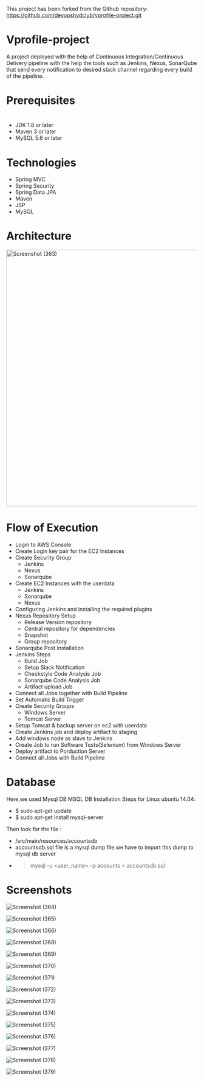 This project has been forked from the Github repository: https://github.com/devopshydclub/vprofile-project.git
# Vprofile-project

A project deployed with the help of Continuous Integration/Continuous Delivery pipeline with the help the tools such as Jenkins, Nexus, SonarQube that send every notification to desired slack channel regarding every build of the pipeline. 

# Prerequisites
# 
- JDK 1.8 or later
- Maven 3 or later
- MySQL 5.6 or later

# Technologies 
- Spring MVC
- Spring Security
- Spring Data JPA
- Maven
- JSP
- MySQL

# Architecture

<img width="676" alt="Screenshot (363)" src="https://user-images.githubusercontent.com/68735863/152752972-c1740664-1491-4510-9ad3-5133381da907.png">

# Flow of Execution

- Login to AWS Console
- Create Login key pair for the EC2 Instances
- Create Security Group
  - Jenkins
  - Nexus
  - Sonarqube
- Create EC2 Instances with the userdata
  - Jenkins
  - Sonarqube
  - Nexus
- Configuring Jenkins and installing the required plugins
- Nexus Repository Setup
  - Release Version repository
  - Central repository for dependencies
  - Snapshot
  - Group repository 
- Sonarqube Post installation
- Jenkins Steps
  - Build Job
  - Setup Slack Notification
  - Checkstyle Code Analysis Job
  - Sonarqube Code Analysis Job
  - Artifact upload Job
- Connect all Jobs together with Build Pipeline
- Set Automatic Build Trigger
- Create Security Groups
  - Windows Server
  - Tomcat Server
 - Setup Tomcat & backup server on ec2 with userdata
- Create Jenkins job and deploy artifact to staging
- Add windows node as slave to Jenkins
- Create Job to run Software Tests(Selenium) from Windows Server
- Deploy artifact to Porduction Server
- Connect all Jobs with Build Pipeline

# Database
Here,we used Mysql DB 
MSQL DB Installation Steps for Linux ubuntu 14.04:
- $ sudo apt-get update
- $ sudo apt-get install mysql-server

Then look for the file :
- /src/main/resources/accountsdb
- accountsdb.sql file is a mysql dump file.we have to import this dump to mysql db server
- > mysql -u <user_name> -p accounts < accountsdb.sql

# Screenshots

![Screenshot (364)](https://user-images.githubusercontent.com/68735863/152753022-26188c53-f3f5-4c22-92ea-ddd9b7e48dab.png)

![Screenshot (365)](https://user-images.githubusercontent.com/68735863/152753041-10989ed0-efd6-48bf-b1b8-3f17abc1f971.png)

![Screenshot (366)](https://user-images.githubusercontent.com/68735863/152753080-34c2ca87-4f3a-479c-acb3-3061e8caa06d.png)

![Screenshot (368)](https://user-images.githubusercontent.com/68735863/152753113-1c58b00b-8e06-4359-8a2f-f91fe3b8bf3e.png)

![Screenshot (369)](https://user-images.githubusercontent.com/68735863/152753156-90a9747b-b8c5-41dc-adbe-f1402a796fa0.png)

![Screenshot (370)](https://user-images.githubusercontent.com/68735863/152753191-07a4f8ab-2da7-4c3d-bd2c-266c32057750.png)

![Screenshot (371)](https://user-images.githubusercontent.com/68735863/152753208-a2fcde65-c8df-41de-9e7c-797ab41d19e5.png)

![Screenshot (372)](https://user-images.githubusercontent.com/68735863/152753233-ec36f2a0-3e62-4328-ba5d-76b318e02c80.png)

![Screenshot (373)](https://user-images.githubusercontent.com/68735863/152753269-fbddb010-c886-407a-a04d-b6fc5ec52a28.png)

![Screenshot (374)](https://user-images.githubusercontent.com/68735863/152753298-28c657f0-cc09-4a14-9faa-fb8785661a6e.png)

![Screenshot (375)](https://user-images.githubusercontent.com/68735863/152753325-5cc26466-6d27-4318-8b0a-a57702b4b986.png)

![Screenshot (376)](https://user-images.githubusercontent.com/68735863/152753353-537428b1-d724-471c-b9d4-5c6b1369d70f.png)

![Screenshot (377)](https://user-images.githubusercontent.com/68735863/152753385-66a5f3bd-d913-4ad0-adc9-782e0a22216a.png)

![Screenshot (378)](https://user-images.githubusercontent.com/68735863/152753407-1e2c2b82-16b2-4f67-b758-5c2a57ee1f28.png)

![Screenshot (379)](https://user-images.githubusercontent.com/68735863/152753428-442494df-ecb6-4f4e-914c-0a8121a18946.png)
